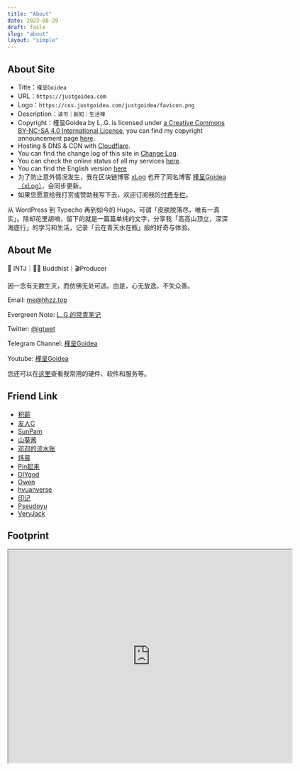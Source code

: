 ```yaml
---
title: "About"
date: 2023-08-29
draft: fasle
slug: "about"
layout: "simple"
---
```


## About Site

 - Title：`槿呈Goidea`
 - URL：`https://justgoidea.com`
 - Logo：`https://cos.justgoidea.com/justgoidea/favicon.png`
 - Description：`读书｜新知｜生活禅`
 - Copyright：槿呈Goidea by L,.G. is licensed under [a Creative Commons BY-NC-SA 4.0 International License](https://creativecommons.org/licenses/by-nc-sa/4.0/), you can find my copyright announcement page [here](https://justgoidea.com/copyright).
 - Hosting & DNS & CDN with [Cloudflare](https://www.cloudflare.com/).
 - You can find the change log of this site in [Change Log](https://justgoidea.com/changelog).
 - You can check the online status of all my services [here](https://monitor.hhzz.plus/status/public).
 - You can find the English version [here](https://en.justgoidea.com)
 - 为了防止意外情况发生，我在区块链博客 [xLog](https://xlog.app/) 也开了同名博客 [槿呈Goidea（xLog）](https://xlog.justgoidea.com)，会同步更新。
 - 如果您愿意给我打赏或赞助我写下去，欢迎订阅我的[付费专栏](https://xiaobot.net/p/ywkh?refer=59b4c4c8-52a3-4dd4-b54b-1a81d7a4fb18&utm_source=justgoidea&utm_medium=email)。

 从 WordPress 到 Typecho 再到如今的 Hugo，可谓「皮肤脱落尽，唯有一真实」。除却花里胡哨，留下的就是一篇篇单纯的文字，分享我「高高山顶立，深深海底行」的学习和生活，记录「云在青天水在瓶」般的好奇与体验。

 ## About Me

 🌈 INTJ｜🧘‍♂️ Buddhist｜🎬Producer

 因一念有无数生灭，而仿佛无处可逃。由是，心无放逸，不失众善。

 Email: me@hhzz.top

 Evergreen Note: [L,.G.的常青笔记](https://note.justgoidea.com)

 Twitter: [@lgtwet](https://twitter.com/lgtwet)

 Telegram Channel: [槿呈Goidea](https://t.me/justgoidea)

 Youtube: [槿呈Goidea](https://www.youtube.com/@justgoidea)

 您还可以在[这里](https://justgoidea.com/uses)查看我常用的硬件、软件和服务等。

 ## Friend Link

 - [积薪](https://firewood.news/)
 - [友人C](https://www.ihewro.com/)
 - [SunPam](https://sunpma.com/)
 - [山葵酱](https://wasabi.fun/)
 - [邓邓的流水账](https://xhhdd.cc/)
 - [炜晨](https://weichen.blog/cn/)
 - [Pin起来](https://pinchlime.com/)
 - [DIYgod](https://diygod.cc/)
 - [Owen](https://www.owenyoung.com/)
 - [hyuanverse](https://hyuanverse.com/)
 - [印记](https://yinji.org/)
 - [Pseudoyu](https://www.pseudoyu.com/zh/)
 - [VeryJack](https://veryjack.com/)

## Footprint

<iframe src="https://www.google.com/maps/d/u/0/embed?mid=13ieYmvYqh0fD14VjbDgbL8Z6C2CoCmo&ehbc=2E312F&noprof=1" width="640" height="480"></iframe>